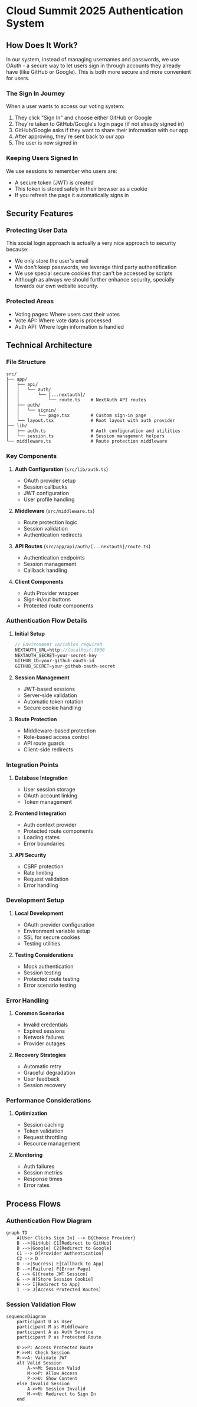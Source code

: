 # Cloud Summit 2025 Authentication System

## How Does It Work?
In our system, instead of managing usernames and passwords, we use OAuth - a secure way to let users sign in through accounts they already have (like GitHub or Google). This is both more secure and more convenient for users.

### The Sign In Journey
When a user wants to access our voting system:

1. They click "Sign In" and choose either GitHub or Google
2. They're taken to GitHub/Google's login page (if not already signed in)
3. GitHub/Google asks if they want to share their information with our app
4. After approving, they're sent back to our app
5. The user is now signed in

### Keeping Users Signed In
We use sessions to remember who users are:
- A secure token (JWT) is created
- This token is stored safely in their browser as a cookie
- If you refresh the page it automatically signs in

## Security Features

### Protecting User Data
This social login approach is actually a very nice approach to security because:
- We only store the user's email
- We don't keep passwords, we leverage third party authentification
- We use special secure cookies that can't be accessed by scripts
- Although as always we should further enhance security, specially towards our own website security.

### Protected Areas
- Voting pages: Where users cast their votes
- Vote API: Where vote data is processed
- Auth API: Where login information is handled

## Technical Architecture

### File Structure
```
src/
├── app/
│   ├── api/
│   │   └── auth/
│   │       └── [...nextauth]/
│   │           └── route.ts    # NextAuth API routes
│   ├── auth/
│   │   └── signin/
│   │       └── page.tsx        # Custom sign-in page
│   └── layout.tsx              # Root layout with auth provider
├── lib/
│   ├── auth.ts                 # Auth configuration and utilities
│   └── session.ts              # Session management helpers
└── middleware.ts               # Route protection middleware
```

### Key Components

1. **Auth Configuration** (`src/lib/auth.ts`)
   - OAuth provider setup
   - Session callbacks
   - JWT configuration
   - User profile handling

2. **Middleware** (`src/middleware.ts`)
   - Route protection logic
   - Session validation
   - Authentication redirects

3. **API Routes** (`src/app/api/auth/[...nextauth]/route.ts`)
   - Authentication endpoints
   - Session management
   - Callback handling

4. **Client Components**
   - Auth Provider wrapper
   - Sign-in/out buttons
   - Protected route components

### Authentication Flow Details

1. **Initial Setup**
   ```typescript
   // Environment variables required
   NEXTAUTH_URL=http://localhost:3000
   NEXTAUTH_SECRET=your-secret-key
   GITHUB_ID=your-github-oauth-id
   GITHUB_SECRET=your-github-oauth-secret
   ```

2. **Session Management**
   - JWT-based sessions
   - Server-side validation
   - Automatic token rotation
   - Secure cookie handling

3. **Route Protection**
   - Middleware-based protection
   - Role-based access control
   - API route guards
   - Client-side redirects

### Integration Points

1. **Database Integration**
   - User session storage
   - OAuth account linking
   - Token management

2. **Frontend Integration**
   - Auth context provider
   - Protected route components
   - Loading states
   - Error boundaries

3. **API Security**
   - CSRF protection
   - Rate limiting
   - Request validation
   - Error handling

### Development Setup

1. **Local Development**
   - OAuth provider configuration
   - Environment variable setup
   - SSL for secure cookies
   - Testing utilities

2. **Testing Considerations**
   - Mock authentication
   - Session testing
   - Protected route testing
   - Error scenario testing

### Error Handling

1. **Common Scenarios**
   - Invalid credentials
   - Expired sessions
   - Network failures
   - Provider outages

2. **Recovery Strategies**
   - Automatic retry
   - Graceful degradation
   - User feedback
   - Session recovery

### Performance Considerations

1. **Optimization**
   - Session caching
   - Token validation
   - Request throttling 
   - Resource management

2. **Monitoring**
   - Auth failures
   - Session metrics
   - Response times
   - Error rates

## Process Flows

### Authentication Flow Diagram
```mermaid
graph TD
    A[User Clicks Sign In] --> B{Choose Provider}
    B -->|GitHub| C1[Redirect to GitHub]
    B -->|Google| C2[Redirect to Google]
    C1 --> D[Provider Authentication]
    C2 --> D
    D -->|Success| E[Callback to App]
    D -->|Failure| F[Error Page]
    E --> G[Create JWT Session]
    G --> H[Store Session Cookie]
    H --> I[Redirect to App]
    I --> J[Access Protected Routes]
```

### Session Validation Flow
```mermaid
sequenceDiagram
    participant U as User
    participant M as Middleware
    participant A as Auth Service
    participant P as Protected Route

    U->>P: Access Protected Route
    P->>M: Check Session
    M->>A: Validate JWT
    alt Valid Session
        A->>M: Session Valid
        M->>P: Allow Access
        P->>U: Show Content
    else Invalid Session
        A->>M: Session Invalid
        M->>U: Redirect to Sign In
    end
```

